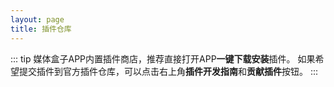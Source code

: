 ```yaml
---
layout: page
title: 插件仓库
---
```


::: tip
媒体盒子APP内置插件商店，推荐直接打开APP**一键下载安装**插件。
如果希望提交插件到官方插件仓库，可以点击右上角**插件开发指南**和**贡献插件**按钮。
:::
<PluginList/>

<style>
.tip{
    margin:16px 9.4%
}
</style>
